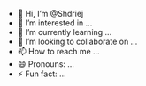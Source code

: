 - 👋 Hi, I’m @Shdriej
- 👀 I’m interested in ...
- 🌱 I’m currently learning ...
- 💞️ I’m looking to collaborate on ...
- 📫 How to reach me ...
- 😄 Pronouns: ...
- ⚡ Fun fact: ...

<!---
Shdriej/Shdriej is a ✨ special ✨ repository because its `README.md` (this file) appears on your GitHub profile.
You can click the Preview link to take a look at your changes.
--->
